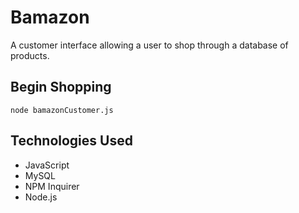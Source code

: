 # Bamazon 
A customer interface allowing a user to shop through a database of products. 

## Begin Shopping
`node bamazonCustomer.js`

## Technologies Used 
- JavaScript
- MySQL
- NPM Inquirer
- Node.js



